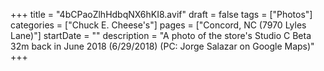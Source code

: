 +++
title = "4bCPaoZlhHdbqNX6hKI8.avif"
draft = false
tags = ["Photos"]
categories = ["Chuck E. Cheese's"]
pages = ["Concord, NC (7970 Lyles Lane)"]
startDate = ""
description = "A photo of the store's Studio C Beta 32m back in June 2018 (6/29/2018) (PC: Jorge Salazar on Google Maps)"
+++
